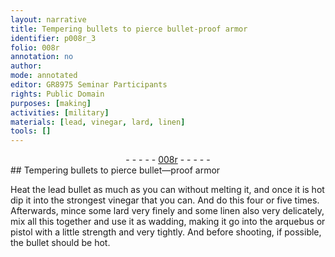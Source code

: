```yaml
---
layout: narrative
title: Tempering bullets to pierce bullet-proof armor
identifier: p008r_3
folio: 008r
annotation: no
author:
mode: annotated
editor: GR8975 Seminar Participants
rights: Public Domain
purposes: [making]
activities: [military]
materials: [lead, vinegar, lard, linen]
tools: []
---
```


 <div class="folio" align="center">- - - - - <a href="http://gallica.bnf.fr/ark:/12148/btv1b10500001g/f21.image" target="_blank">008r</a> - - - - - </div> 
## Tempering bullets to pierce bullet—proof armor

 
 <span class="activity"></span> Heat the <span class="material_format"><span class="material">lead</span> bullet</span> as much as you can without melting it, and once it is hot dip it into <span class="material_format">the strongest <span class="material">vinegar</span></span> that you can. And do this four or five times. Afterwards, mince some <span class="material">lard</span> very finely and some <span class="material">linen</span> also very delicately, mix all this together and use it as wadding, making it go into the arquebus or pistol with a little strength and very tightly. And before shooting, if possible, the bullet should be hot. 
 